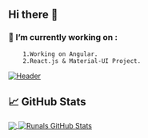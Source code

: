 ## Hi there 👋

### 🔭 I’m currently working on :
        1.Working on Angular.
        2.React.js & Material-UI Project.        

[![Header](https://raw.githubusercontent.com/RunalBandishti/RunalBandishti/master/demo.png "Header")](https://runalbandishti.me/)

## &#x1f4c8; GitHub Stats

<a href="https://github.com/RunalBandishti/RunalBandishti">
  <img align="center" src="https://github-readme-stats.vercel.app/api/top-langs/?username=RunalBandishti&hide=java,tex&title_color=ffffff&text_color=c9cacc&icon_color=2bbc8a&bg_color=1d1f21&langs_count=4" />
</a>

<a href="https://github.com/RunalBandishti/RunalBandishti">
  <img align="center" src="https://github-readme-stats.vercel.app/api?username=RunalBandishti&show_icons=true&line_height=27&count_private=true&title_color=ffffff&text_color=c9cacc&icon_color=2bbc8a&bg_color=1d1f21" alt="Runals GitHub Stats" />
</a>

<!--
**RunalBandishti/RunalBandishti** is a ✨ _special_ ✨ repository because its `README.md` (this file) appears on your GitHub profile.

Here are some ideas to get you started:

- 
- 🌱 I’m currently learning ...
- 👯 I’m looking to collaborate on ...
- 🤔 I’m looking for help with ...
- 💬 Ask me about ...
- 📫 How to reach me: ...
- 😄 Pronouns: ...
- ⚡ Fun fact: ...
-->
